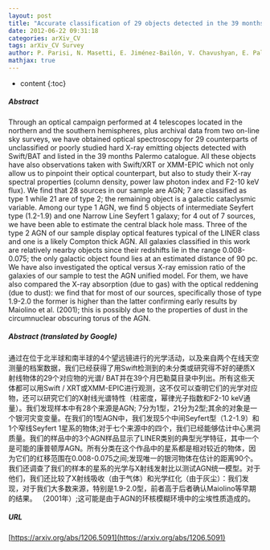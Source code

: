 ```yaml
---
layout: post
title: "Accurate classification of 29 objects detected in the 39 months Palermo Swift/BAT hard X-ray catalogue"
date: 2012-06-22 09:31:18
categories: arXiv_CV
tags: arXiv_CV Survey
author: P. Parisi, N. Masetti, E. Jiménez-Bailón, V. Chavushyan, E. Palazzi, R. Landi, A. Malizia, L. Bassani, A. Bazzano, A. J. Bird, P. A. Charles, G. Galaz, E. Mason, V. A. McBride, D. Minniti, L. Morelli, F. Schiavone, P. Ubertini
mathjax: true
---
```


* content
{:toc}

##### Abstract
Through an optical campaign performed at 4 telescopes located in the northern and the southern hemispheres, plus archival data from two on-line sky surveys, we have obtained optical spectroscopy for 29 counterparts of unclassified or poorly studied hard X-ray emitting objects detected with Swift/BAT and listed in the 39 months Palermo catalogue. All these objects have also observations taken with Swift/XRT or XMM-EPIC which not only allow us to pinpoint their optical counterpart, but also to study their X-ray spectral properties (column density, power law photon index and F2-10 keV flux). We find that 28 sources in our sample are AGN; 7 are classified as type 1 while 21 are of type 2; the remaining object is a galactic cataclysmic variable. Among our type 1 AGN, we find 5 objects of intermediate Seyfert type (1.2-1.9) and one Narrow Line Seyfert 1 galaxy; for 4 out of 7 sources, we have been able to estimate the central black hole mass. Three of the type 2 AGN of our sample display optical features typical of the LINER class and one is a likely Compton thick AGN. All galaxies classified in this work are relatively nearby objects since their redshifts lie in the range 0.008-0.075; the only galactic object found lies at an estimated distance of 90 pc. We have also investigated the optical versus X-ray emission ratio of the galaxies of our sample to test the AGN unified model. For them, we have also compared the X-ray absorption (due to gas) with the optical reddening (due to dust): we find that for most of our sources, specifically those of type 1.9-2.0 the former is higher than the latter confirming early results by Maiolino et al. (2001); this is possibly due to the properties of dust in the circumnuclear obscuring torus of the AGN.

##### Abstract (translated by Google)
通过在位于北半球和南半球的4个望远镜进行的光学活动，以及来自两个在线天空测量的档案数据，我们已经获得了用Swift检测到的未分类或研究得不好的硬质X射线物体的29个对应物的光谱/ BAT并在39个月巴勒莫目录中列出。所有这些天体都可以用Swift / XRT或XMM-EPIC进行观测，这不仅可以查明它们的光学对应物，还可以研究它们的X射线光谱特性（柱密度，幂律光子指数和F2-10 keV通量）。我们发现样本中有28个来源是AGN; 7分为1型，21分为2型;其余的对象是一个银河灾变变量。在我们的1型AGN中，我们发现5个中间Seyfert型（1.2-1.9）和1个窄线Seyfert 1星系的物体;对于七个来源中的四个，我们已经能够估计中心黑洞质量。我们的样品中的3个AGN样品显示了LINER类别的典型光学特征，其中一个是可能的康普顿厚AGN。所有分类在这个作品中的星系都是相对较近的物体，因为它们的红移范围在0.008-0.075之间;发现唯一的银河物体在估计的距离90个。我们还调查了我们的样本的星系的光学与X射线发射比以测试AGN统一模型。对于他们，我们还比较了X射线吸收（由于气体）和光学红化（由于灰尘）：我们发现，对于我们大多数来源，特别是1.9-2.0型，前者高于后者确认Maiolino等早期的结果。 （2001年）;这可能是由于AGN的环核模糊环境中的尘埃性质造成的。

##### URL
[https://arxiv.org/abs/1206.5091](https://arxiv.org/abs/1206.5091)


